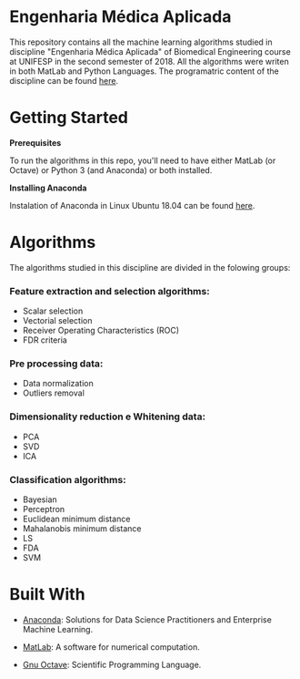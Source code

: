 # Engenharia Médica Aplicada

This repository contains all the machine learning algorithms studied in discipline "Engenharia Médica Aplicada" of Biomedical Engineering course at UNIFESP in the second semester of 2018. All the algorithms were writen in both MatLab and Python Languages. The programatric content of the discipline can be found [here](https://unifesp.br/campus/sjc/images/SJC/03-GRADUCAO/UC/Engenharia_Medica_Aplicada.pdf).

# Getting Started

**Prerequisites**

To run the algorithms in this repo, you'll need to have either MatLab (or Octave) or Python 3 (and Anaconda) or both installed.

**Installing Anaconda**

Instalation of Anaconda in Linux Ubuntu 18.04 can be found 
<a href="https://www.digitalocean.com/community/tutorials/how-to-install-the-anaconda-python-distribution-on-ubuntu-18-04" target="_blank">here</a>.

# Algorithms

The algorithms studied in this discipline are divided in the folowing groups:

### Feature extraction and selection algorithms:

- Scalar selection 
- Vectorial selection
- Receiver Operating Characteristics (ROC)
- FDR criteria

### Pre processing data:

- Data normalization
- Outliers removal

### Dimensionality reduction e Whitening data:

- PCA
- SVD
- ICA

### Classification algorithms:

- Bayesian
- Perceptron
- Euclidean minimum distance
- Mahalanobis minimum distance
- LS
- FDA
- SVM

# Built With
- [Anaconda](https://www.anaconda.com): Solutions for Data Science Practitioners and Enterprise Machine Learning.

- [MatLab](https://www.mathworks.com): A software for numerical computation.

- [Gnu Octave](https://www.gnu.org/software/octave/): Scientific Programming Language.
